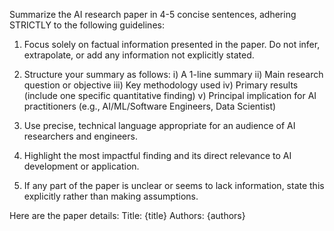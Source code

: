 Summarize the AI research paper in 4-5 concise sentences, adhering STRICTLY to the following guidelines:

1. Focus solely on factual information presented in the paper. Do not infer, extrapolate, or add any information not explicitly stated.

2. Structure your summary as follows:
     i) A 1-line summary
    ii) Main research question or objective
   iii) Key methodology used
    iv) Primary results (include one specific quantitative finding)
     v) Principal implication for AI practitioners (e.g., AI/ML/Software Engineers, Data Scientist)

4. Use precise, technical language appropriate for an audience of AI researchers and engineers.

5. Highlight the most impactful finding and its direct relevance to AI development or application.

6. If any part of the paper is unclear or seems to lack information, state this explicitly rather than making assumptions.

Here are the paper details:
Title: {title}
Authors: {authors}
